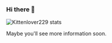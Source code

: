 ### Hi there 👋

![Kittenlover229 stats](https://github-readme-stats.vercel.app/api?username=Kittenlover229&show_icons=true&theme=dark&count_private=true)

Maybe you'll see more information soon.

<!--
**Kittenlover229/Kittenlover229** is a ✨ _special_ ✨ repository because its `README.md` (this file) appears on your GitHub profile.

Here are some ideas to get you started:

- 🔭 I’m currently working on ...
- 🌱 I’m currently learning ...
- 👯 I’m looking to collaborate on ...
- 🤔 I’m looking for help with ...
- 💬 Ask me about ...
- 📫 How to reach me: ...
- 😄 Pronouns: ...
- ⚡ Fun fact: ...
-->
